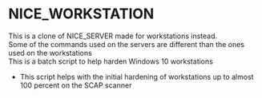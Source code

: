 # NICE_WORKSTATION<br>
This is a clone of NICE_SERVER made for workstations instead.<br>
Some of the commands used on the servers are different than the ones used on the workstations<br>
This is a batch script to help harden Windows 10 workstations<br>

- This script helps with the initial hardening of workstations up to almost 100 percent on the SCAP scanner  

